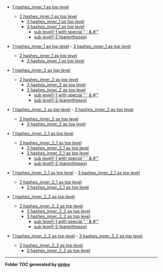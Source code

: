 - [1 hashes_inner_1 as top level](inner/test_inner_1.md#1-hashes_inner_1-as-top-level)
    - [2 hashes_inner_1 as top level](inner/test_inner_1.md#2-hashes_inner_1-as-top-level)
        - [3 hashes_inner_1 as top level](inner/test_inner_1.md#3-hashes_inner_1-as-top-level)
        - [3 hashes_inner_1 as top level](inner/test_inner_1.md#3-hashes_inner_1-as-top-level)
            - [sub level1-1 with special " ' & #'"](inner/test_inner_1.md#sub-level1-1-with-special-"-'-&-#'")
            - [sub level1-2 (parentheses)](inner/test_inner_1.md#sub-level1-2-(parentheses))
- [1 hashes_inner_1 as top level](inner/test_inner_1.md#1-hashes_inner_1-as-top-level)
        - [3 hashes_inner_1 as top level](inner/test_inner_1.md#3-hashes_inner_1-as-top-level)
    - [2 hashes_inner_1 as top level](inner/test_inner_1.md#2-hashes_inner_1-as-top-level)
        - [3 hashes_inner_1 as top level](inner/test_inner_1.md#3-hashes_inner_1-as-top-level)


- [1 hashes_inner_2 as top level](inner/test_inner_2.md#1-hashes_inner_2-as-top-level)
    - [2 hashes_inner_2 as top level](inner/test_inner_2.md#2-hashes_inner_2-as-top-level)
        - [3 hashes_inner_2 as top level](inner/test_inner_2.md#3-hashes_inner_2-as-top-level)
        - [3 hashes_inner_2 as top level](inner/test_inner_2.md#3-hashes_inner_2-as-top-level)
            - [sub level1-1 with special " ' & #'"](inner/test_inner_2.md#sub-level1-1-with-special-"-'-&-#'")
            - [sub level1-2 (parentheses)](inner/test_inner_2.md#sub-level1-2-(parentheses))
- [1 hashes_inner_2 as top level](inner/test_inner_2.md#1-hashes_inner_2-as-top-level)
        - [3 hashes_inner_2 as top level](inner/test_inner_2.md#3-hashes_inner_2-as-top-level)
    - [2 hashes_inner_2 as top level](inner/test_inner_2.md#2-hashes_inner_2-as-top-level)
        - [3 hashes_inner_2 as top level](inner/test_inner_2.md#3-hashes_inner_2-as-top-level)


- [1 hashes_inner_2_1 as top level](inner/inner_2/test_inner_1.md#1-hashes_inner_2_1-as-top-level)
    - [2 hashes_inner_2_1 as top level](inner/inner_2/test_inner_1.md#2-hashes_inner_2_1-as-top-level)
        - [3 hashes_inner_2_1 as top level](inner/inner_2/test_inner_1.md#3-hashes_inner_2_1-as-top-level)
        - [3 hashes_inner_2_1 as top level](inner/inner_2/test_inner_1.md#3-hashes_inner_2_1-as-top-level)
            - [sub level1-1 with special " ' & #'"](inner/inner_2/test_inner_1.md#sub-level1-1-with-special-"-'-&-#'")
            - [sub level1-2 (parentheses)](inner/inner_2/test_inner_1.md#sub-level1-2-(parentheses))
- [1 hashes_inner_2_1 as top level](inner/inner_2/test_inner_1.md#1-hashes_inner_2_1-as-top-level)
        - [3 hashes_inner_2_1 as top level](inner/inner_2/test_inner_1.md#3-hashes_inner_2_1-as-top-level)
    - [2 hashes_inner_2_1 as top level](inner/inner_2/test_inner_1.md#2-hashes_inner_2_1-as-top-level)
        - [3 hashes_inner_2_1 as top level](inner/inner_2/test_inner_1.md#3-hashes_inner_2_1-as-top-level)


- [1 hashes_inner_2_2 as top level](inner/inner_2/test_inner_2.md#1-hashes_inner_2_2-as-top-level)
    - [2 hashes_inner_2_2 as top level](inner/inner_2/test_inner_2.md#2-hashes_inner_2_2-as-top-level)
        - [3 hashes_inner_2_2 as top level](inner/inner_2/test_inner_2.md#3-hashes_inner_2_2-as-top-level)
        - [3 hashes_inner_2_2 as top level](inner/inner_2/test_inner_2.md#3-hashes_inner_2_2-as-top-level)
            - [sub level1-1 with special " ' & #'"](inner/inner_2/test_inner_2.md#sub-level1-1-with-special-"-'-&-#'")
            - [sub level1-2 (parentheses)](inner/inner_2/test_inner_2.md#sub-level1-2-(parentheses))
- [1 hashes_inner_2_2 as top level](inner/inner_2/test_inner_2.md#1-hashes_inner_2_2-as-top-level)
        - [3 hashes_inner_2_2 as top level](inner/inner_2/test_inner_2.md#3-hashes_inner_2_2-as-top-level)
    - [2 hashes_inner_2_2 as top level](inner/inner_2/test_inner_2.md#2-hashes_inner_2_2-as-top-level)
        - [3 hashes_inner_2_2 as top level](inner/inner_2/test_inner_2.md#3-hashes_inner_2_2-as-top-level)



--------------


**Folder TOC generated by [sinlov](https://github.com/sinlov/markdown-folder-toc)**

